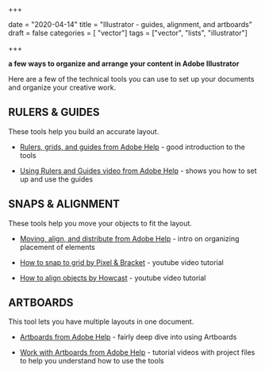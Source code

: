 +++

date = "2020-04-14"
title = "Illustrator - guides, alignment, and artboards"
draft = false
categories = [ "vector"]
tags = ["vector", "lists", "illustrator"]

+++

**a few ways to organize and arrange your content in Adobe Illustrator**

<!--more-->

Here are a few of the technical tools you can use to set up your documents and organize your creative work. 



## RULERS & GUIDES



These tools help you build an accurate layout. 



- [Rulers, grids, and guides from Adobe Help](https://helpx.adobe.com/illustrator/using/rulers-grids-guides-crop-marks.html) - good introduction to the tools

- [Using Rulers and Guides video from Adobe Help](https://helpx.adobe.com/illustrator/atv/cs5-tutorials/gs-01-using-rulers-and-guides.html) - shows you how to set up and use the guides



## SNAPS & ALIGNMENT



These tools help you move your objects to fit the layout.



- [Moving, align, and distribute from Adobe Help](https://helpx.adobe.com/illustrator/using/moving-aligning-distributing-objects.html) - intro on organizing placement of elements

- [How to snap to grid by Pixel & Bracket](https://youtu.be/UGsiXslxtNc) - youtube video tutorial

- [How to align objects by Howcast](https://youtu.be/kOQ0fnOtkXY) - youtube video tutorial



## ARTBOARDS



This tool lets you have multiple layouts in one document. 



- [Artboards from Adobe Help](https://helpx.adobe.com/illustrator/using/using-multiple-artboards.html) - fairly deep dive into using Artboards

- [Work with Artboards from Adobe Help](https://helpx.adobe.com/illustrator/how-to/artboards-basics.html) - tutorial videos with project files to help you understand how to use the tools
